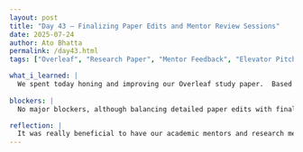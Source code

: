 ```yaml
---
layout: post  
title: "Day 43 – Finalizing Paper Edits and Mentor Review Sessions"  
date: 2025-07-24  
author: Ato Bhatta  
permalink: /day43.html  
tags: ["Overleaf", "Research Paper", "Mentor Feedback", "Elevator Pitch", "Team Collaboration"]

what_i_learned: |
  We spent today honing and improving our Overleaf study paper.  Based on previous recommendations, we tightened our methodology section, clarified the results, and fixed formatting errors, among other significant changes.  After watching our recorded elevator pitch, our mentor provided us with helpful criticism regarding its delivery, tone, and intelligibility.  In order to make our key findings more powerful, he also assisted us in reconsidering how we presented them.  Our faculty mentor came by later in the day and gave our paper a thorough review.  He offered insightful advice on how to strengthen sentences, highlight important ideas, and keep the paper's scholarly flow.
  
blockers: |
  No major blockers, although balancing detailed paper edits with final pitch adjustments was slightly challenging.

reflection: |
  It was really beneficial to have our academic mentors and research mentors evaluate our work today.  Their comments helped us improve the final draft of our article by pointing out points we could have missed.  We were reminded of the importance of teamwork and mentoring as we worked together to edit and improve our project's written and graphic components.  We get more prepared and self-assured in our scientific writing and presentation performance with every session.
---
```

